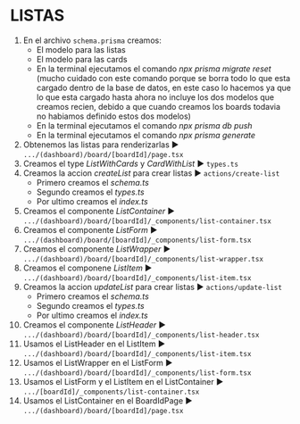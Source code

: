 # LISTAS
1. En el archivo `schema.prisma` creamos:
   - El modelo para las listas
   - El modelo para las cards
   - En la terminal ejecutamos el comando *npx prisma migrate reset* (mucho cuidado con este comando porque se borra todo lo que esta cargado dentro de la base de datos, en este caso lo hacemos ya que lo que esta cargado hasta ahora no incluye los dos modelos que creamos recien, debido a que cuando creamos los boards todavia no habiamos definido estos dos modelos)
   - En la terminal ejecutamos el comando *npx prisma db push*
   - En la terminal ejecutamos el comando *npx prisma generate*
2. Obtenemos las listas para renderizarlas ► `.../(dashboard)/board/[boardId]/page.tsx`
3. Creamos el type *ListWithCards* y *CardWithList* ► `types.ts`
4. Creamos la accion *createList* para crear listas ► `actions/create-list`
   - Primero creamos el *schema.ts*
   - Segundo creamos el *types.ts*
   - Por ultimo creamos el *index.ts* 
5. Creamos el componente *ListContainer* ► `.../(dashboard)/board/[boardId]/_components/list-container.tsx`
6. Creamos el componente *ListForm* ► `.../(dashboard)/board/[boardId]/_components/list-form.tsx`
7. Creamos el componente *ListWrapper* ► `.../(dashboard)/board/[boardId]/_components/list-wrapper.tsx`
8. Creamos el componene *ListItem* ► `.../(dashboard)/board/[boardId]/_components/list-item.tsx`
9. Creamos la accion *updateList* para crear listas ► `actions/update-list`
   - Primero creamos el *schema.ts*
   - Segundo creamos el *types.ts*
   - Por ultimo creamos el *index.ts* 
10. Creamos el componente *ListHeader* ► `.../(dashboard)/board/[boardId]/_components/list-header.tsx`
11. Usamos el ListHeader en el ListItem ► `.../(dashboard)/board/[boardId]/_components/list-item.tsx`
12. Usamos el ListWrapper en el ListForm ► `.../(dashboard)/board/[boardId]/_components/list-form.tsx`
13. Usamos el ListForm y el ListItem en el ListContainer ► `.../[boardId]/_components/list-container.tsx`
14. Usamos el ListContainer en el BoardIdPage ► `.../(dashboard)/board/[boardId]/page.tsx`
   